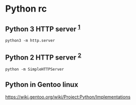 # Python rc

## Python 3 HTTP server <sup>[1][python 3 http server]</sup>

    python3 -m http.server

[python 3 http server]: <https://docs.python.org/3/library/http.server.html>

## Python 2 HTTP server <sup>[2][python 2 http server]</sup>

    python -m SimpleHTTPServer

[python 2 http server]: <https://docs.python.org/2/library/simplehttpserver.html>

## Python in Gentoo linux

<https://wiki.gentoo.org/wiki/Project:Python/Implementations>
